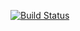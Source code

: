 [![Build Status](https://travis-ci.org/Pearlidixie/tp_screening.svg?branch=develop)](https://travis-ci.org/Pearlidixie/tp_screening)

